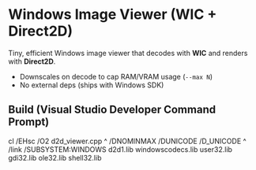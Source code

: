 # Windows Image Viewer (WIC + Direct2D)

Tiny, efficient Windows image viewer that decodes with **WIC** and renders with **Direct2D**.
- Downscales on decode to cap RAM/VRAM usage (`--max N`)
- No external deps (ships with Windows SDK)

## Build (Visual Studio Developer Command Prompt)
cl /EHsc /O2 d2d_viewer.cpp ^
  /DNOMINMAX /DUNICODE /D_UNICODE ^
  /link /SUBSYSTEM:WINDOWS d2d1.lib windowscodecs.lib user32.lib gdi32.lib ole32.lib shell32.lib
